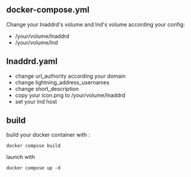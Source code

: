 ## docker-compose.yml

Change your lnaddrd's volume and lnd's volume according your config:

* /your/volume/lnaddrd 
* /your/volume/lnd

## lnaddrd.yaml

* change url_authority according your domain
* change lightning_address_usernames
* change short_description
* copy your icon.png to /your/volume/lnaddrd
* set your lnd host

## build

build your docker container with :

`docker compose build`

launch with

`docker compose up -d`
